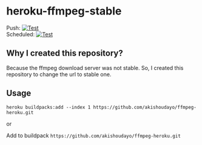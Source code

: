 # heroku-ffmpeg-stable

Push: [![Test](https://github.com/akishoudayo/ffmpeg-heroku/workflows/Test/badge.svg?branch=master&event=push)](https://github.com/akishoudayo/ffmpeg-heroku/actions?query=workflow%3ATest+event%3Apush+branch%3Amaster)  
Scheduled: [![Test](https://github.com/akishoudayo/ffmpeg-heroku/workflows/Test/badge.svg?branch=master&event=schedule)](https://github.com/akishoudayo/ffmpeg-heroku/actions?query=workflow%3ATest+event%3Aschedule+branch%3Amaster)

## Why I created this repository?
Because the ffmpeg download server was not stable.
So, I created this repository to change the url to stable one.

## Usage

```
heroku buildpacks:add --index 1 https://github.com/akishoudayo/ffmpeg-heroku.git
```
or

Add to buildpack `https://github.com/akishoudayo/ffmpeg-heroku.git`

